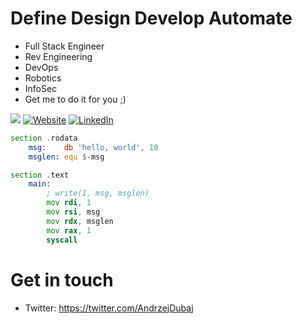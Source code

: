 # Define Design Develop Automate

* Full Stack Engineer
* Rev Engineering
* DevOps
* Robotics
* InfoSec
* Get me to do it for you ;)

![](https://komarev.com/ghpvc/?username=coffeina&color=ee959e) <a href="https://www.handsonprogramming.io" target="_blank"><img alt="Website" src="https://img.shields.io/badge/Website-www.handsonprogramming.io-blue?style=flat&logo=google-chrome"></a> <a href="https://www.linkedin.com/in/andrzejdubaj/"><img alt="LinkedIn" src="https://img.shields.io/badge/LinkedIn-Shivam%20Malpani-blue?style=flat-square&logo=linkedin"></a>

``` asm
section .rodata
    msg:    db 'hello, world', 10
    msglen: equ $-msg

section .text
    main:
        ; write(1, msg, msglen)
        mov rdi, 1
        mov rsi, msg
        mov rdx, msglen
        mov rax, 1
        syscall
```

# Get in touch

* Twitter: <https://twitter.com/AndrzejDubaj>
